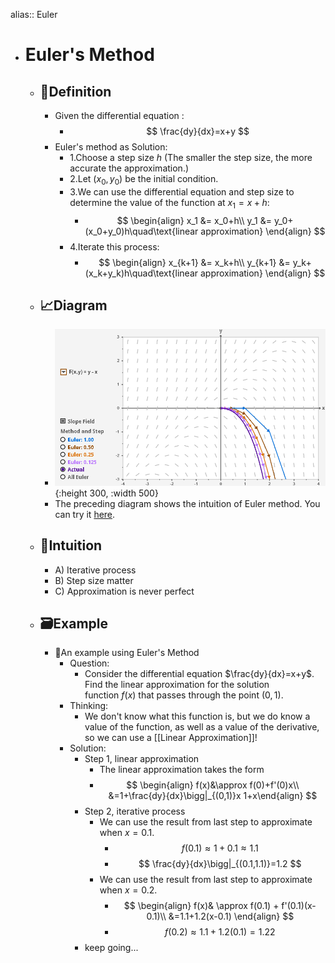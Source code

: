 alias:: Euler

- # Euler's Method
	- ## 📝Definition
		- Given the differential equation :
			- $$
			  \frac{dy}{dx}=x+y
			  $$
		- Euler's method as Solution:
			- 1.Choose a step size $h$ (The smaller the step size, the more accurate the approximation.)
			- 2.Let $(x_0,y_0)$ be the initial condition.
			- 3.We can use the differential equation and step size to determine the value of the function at $x_1=x+h$:
				- $$
				  \begin{align}
				  x_1 &= x_0+h\\
				  y_1 &= y_0+(x_0+y_0)h\quad\text{linear approximation}
				  \end{align}
				  $$
			- 4.Iterate this process:
				- $$
				  \begin{align}
				  x_{k+1} &= x_k+h\\
				  y_{k+1} &= y_k+(x_k+y_k)h\quad\text{linear approximation}
				  \end{align}
				  $$
	- ## 📈Diagram
		- ![name](../assets/euler_method_example.png){:height 300, :width 500}
		- The preceding diagram shows the intuition of Euler method. You can try it [here](https://mathlets.org/mathlets/eulers-method/).
	- ## 🧠Intuition
		- A) Iterative process
		- B) Step size matter
		- C) Approximation is never perfect
	- ## 🗃Example
		- 📌An example using Euler's Method
			- Question:
				- Consider the differential equation $\frac{dy}{dx}=x+y$. Find the linear approximation for the solution function $f(x)$ that passes through the point $(0,1)$.
			- Thinking:
				- We don't know what this function is, but we do know a value of the function, as well as a value of the derivative, so we can use a [[Linear Approximation]]!
			- Solution:
				- Step 1, linear approximation
					- The linear approximation takes the form
					- $$
					  \begin{align}
					  f(x)&\approx f(0)+f'(0)x\\
					  &=1+\frac{dy}{dx}\bigg|_{(0,1)}x
					  1+x\end{align}
					  $$
				- Step 2, iterative process
					- We can use the result from last step to approximate when $x=0.1$.
						- $$
						  f(0.1)\approx1+0.1\approx1.1
						  $$
						- $$
						  \frac{dy}{dx}\bigg|_{(0.1,1.1)}=1.2
						  $$
					- We can use the result from last step to approximate when $x=0.2$.
						- $$
						  \begin{align}
						  f(x)& \approx f(0.1) + f'(0.1)(x-0.1)\\
						  &=1.1+1.2(x-0.1)
						  \end{align}
						  $$
						- $$
						  f(0.2)\approx1.1+1.2(0.1)=1.22
						  $$
				- keep going...
